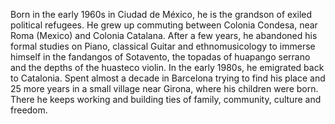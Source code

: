 Born in the early 1960s in Ciudad de México, he is the grandson of exiled political refugees.
He grew up commuting between Colonia Condesa, near Roma (Mexico) and Colonia Catalana. After a few years, he abandoned his formal studies on Piano, classical Guitar and ethnomusicology to immerse himself in the fandangos of Sotavento, the topadas of huapango serrano and the depths of the huasteco violin. In the early 1980s, he emigrated back to Catalonia. Spent almost a decade in Barcelona trying to find his place and 25 more years in a small village near Girona, where his children were born. There he keeps working and building ties of family, community, culture and freedom.
